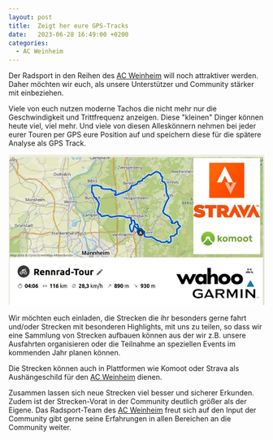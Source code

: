 ```yaml
---
layout: post
title:  Zeigt her eure GPS-Tracks
date:   2023-06-28 16:49:00 +0200
categories:
  - AC Weinheim 
---
```

Der Radsport in den Reihen des [AC Weinheim](https://ac-weinheim.de/portfolio-item/radsport/) will noch attraktiver werden. Daher möchten wir euch, als unsere Unterstützer und Community stärker mit einbeziehen.

Viele von euch nutzen moderne Tachos die nicht mehr nur die Geschwindigkeit und Trittfrequenz anzeigen. Diese "kleinen" Dinger können heute viel, viel mehr. Und viele von diesen Alleskönnern nehmen bei jeder eurer Touren per GPS eure Position auf und speichern diese für die spätere Analyse als GPS Track.

![Komoot Beispiel](/assets/images/2023-06-28-zeigt-eure-gps-tracks/bild1.jpg)

Wir möchten euch einladen, die Strecken die ihr besonders gerne fahrt und/oder Strecken mit besonderen Highlights, mit uns zu teilen, so dass wir eine Sammlung von Strecken aufbauen können aus der wir z.B. unsere Ausfahrten organisieren oder die Teilnahme an speziellen Events im kommenden Jahr planen können.

Die Strecken können auch in Plattformen wie Komoot oder Strava als Aushängeschild für den [AC Weinheim](https://ac-weinheim.de/portfolio-item/radsport/) dienen.

Zusammen lassen sich neue Strecken viel besser und sicherer Erkunden. Zudem ist der Strecken-Vorat in der Community deutlich größer als der Eigene. Das Radsport-Team des [AC Weinheim](https://ac-weinheim.de/portfolio-item/radsport/) freut sich auf den Input der Community gibt gerne seine Erfahrungen in allen Bereichen an die Community weiter. 